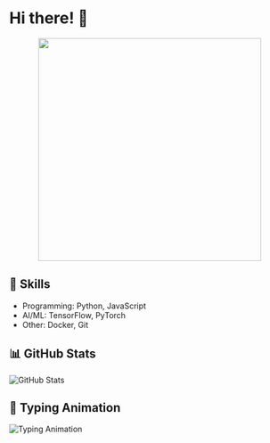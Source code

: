 # Hi there! 👋

<p align="center">
  <img src="https://media.giphy.com/media/dWesBcTLavkZuG35MI/giphy.gif" width="400"/>
</p>

## 🚀 Skills
- Programming: Python, JavaScript
- AI/ML: TensorFlow, PyTorch
- Other: Docker, Git

## 📊 GitHub Stats
![GitHub Stats](https://github-readme-stats.vercel.app/api?username=ShehanPer&show_icons=true&theme=radical)

## 🌟 Typing Animation
![Typing Animation](https://readme-typing-svg.herokuapp.com?color=%2336BCF7&lines=Welcome+to+my+profile!;I+love+AI+and+coding.)
